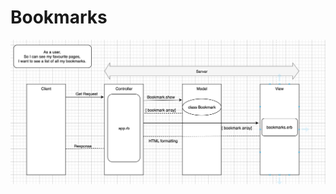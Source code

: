 # Bookmarks

![alt US1](https://github.com/LaurenQurashi/Bookmarks/blob/master/public/userstory1.png)
